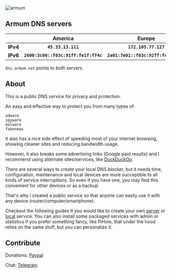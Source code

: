 ![armum](https://armum.net/img/armum-small.png "Armum")
## Armum DNS servers

||__America__|__Europe__|
|-|:-----------:|:----------:|
|__IPv4__|__`45.33.13.111`__|__`172.105.77.127`__|
|__IPv6__|__`2600:3c00::f03c:91ff:fe1f:f74c`__|__`2a01:7e01::f03c:92ff:fe42:70c5`__|

`dns.armum.net` points to _both_ servers.

## About
This is a public DNS service for privacy and protection.

An easy and effective way to protect you from many types of:
```
adware
spyware
malware
fakenews
```

It also has a nice side effect of speeding most of your internet browsing, showing cleaner sites and reducing bandwidth usage.

However, it also breaks some advertising links (Google paid results) and I recommend using alternate sites/services, like [DuckDuckGo](https://duckduckgo.com/).

There are several ways to create your local DNS blocker, but it needs time, configuration, maintenance and local devices are more succeptible to all kinds of service interruptions. So even if you have one, you may find this convenient for other devices or as a backup.

That's why I created a public service so that anyone can easily use it with any device (router/computer/smartphone).

Checkout the following guides if you would like to create your own [server](https://github.com/armum/dns/blob/master/server.md) or [local](https://github.com/armum/dns/blob/master/local.md) service. You can also install some packaged services with admin or statistics if you prefer something fancy, like PiHole, that under the hood relies on the same stuff, but you can personalize it.


## Contribute

Donations: [Paypal](https://www.paypal.com/paypalme/mencargo/USD)

Chat: [Telegram](https://t.me/mencargo)
